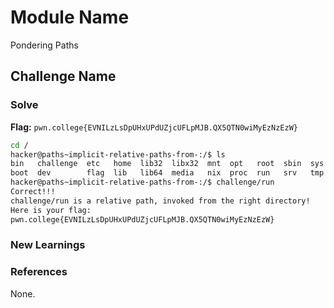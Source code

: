 # Module Name
Pondering Paths

## Challenge Name

### Solve
**Flag:** `pwn.college{EVNILzLsDpUHxUPdUZjcUFLpMJB.QX5QTN0wiMyEzNzEzW}`

```bash
cd /
hacker@paths~implicit-relative-paths-from-:/$ ls
bin   challenge  etc   home  lib32  libx32  mnt  opt   root  sbin  sys  usr
boot  dev        flag  lib   lib64  media   nix  proc  run   srv   tmp  var
hacker@paths~implicit-relative-paths-from-:/$ challenge/run
Correct!!!
challenge/run is a relative path, invoked from the right directory!
Here is your flag:
pwn.college{EVNILzLsDpUHxUPdUZjcUFLpMJB.QX5QTN0wiMyEzNzEzW}
```

### New Learnings


### References 
None.
